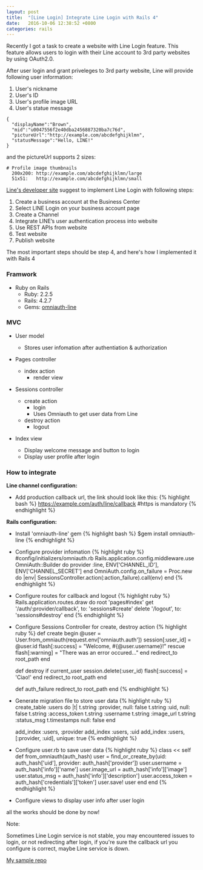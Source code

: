 ```yaml
---
layout: post
title:  "[Line Login] Integrate Line Login with Rails 4"
date:   2016-10-06 12:38:52 +0800
categories: rails
---
```


Recently I got a task to create a website with Line Login feature. This feature allows users to login with their Line account to 3rd party websites by using OAuth2.0.

After user login and grant priveleges to 3rd party website, Line will provide following user information:

1. User's nickname
2. User's ID
3. User's profile image URL
4. User's statue message

```
{
  "displayName":"Brown",
  "mid":"u0047556f2e40dba2456887320ba7c76d",
  "pictureUrl":"http://example.com/abcdefghijklmn",
  "statusMessage":"Hello, LINE!"
}
```

and the pictureUrl supports 2 sizes:

```
# Profile image thumbnails
  200x200: http://example.com/abcdefghijklmn/large
  51x51:   http://example.com/abcdefghijklmn/small

```

[Line's developer site](https://developers.line.me/) suggest to implement Line Login with following steps:

1. Create a business account at the Business Center
2. Select LINE Login on your business account page
3. Create a Channel
4. Integrate LINE’s user authentication process into website
5. Use REST APIs from website
6. Test website
7. Publish website

The most important steps should be step 4, and here's
how I implemented it with Rails 4

### Framwork

- Ruby on Rails
  - Ruby:  2.2.5
  - Rails: 4.2.7
  - Gems: [omniauth-line](https://github.com/kazasiki/omniauth-line)

### MVC
- User model
  - Stores user infomation after authentiation & authorization

- Pages controller
  - index action
    - render view

- Sessions controller
  - create action
      - login
      - Uses Omniauth to get user data from Line
  - destroy action
      - logout

- Index view
  - Display welcome message and button to login
  - Display user profile after login

### How to integrate
**Line channel configuration:**

- Add production callback url, the link should look like this:
  {% highlight bash %}
  https://example.com/auth/line/callback
  #https is mandatory
  {% endhighlight %}

**Rails configuration:**

- Install 'omniauth-line' gem
  {% highlight bash %}
  $gem install omniauth-line
  {% endhighlight %}

- Configure provider infomation
  {% highlight ruby %}
  #config/initializers/omniauth.rb
  Rails.application.config.middleware.use OmniAuth::Builder do
    provider :line, ENV['CHANNEL_ID'], ENV['CHANNEL_SECRET']
  end
  OmniAuth.config.on_failure = Proc.new do |env|
    SessionsController.action(:action_failure).call(env)
  end
  {% endhighlight %}

- Configure routes for callback and logout
  {% highlight ruby %}
  Rails.application.routes.draw do
    root 'pages#index'
    get '/auth/:provider/callback', to: 'sessions#create'
    delete '/logout', to: 'sessions#destroy'
  end
  {% endhighlight %}

- Configure Sessions Controller for create, destroy action
  {% highlight ruby %}
  def create
    begin
      @user = User.from_omniauth(request.env['omniauth.auth'])
      session[:user_id] = @user.id
      flash[:success] = "Welcome, #{@user.username}!"
    rescue
      flash[:warning] = "There was an error occured..."
    end
    redirect_to root_path
  end

  def destroy
    if current_user
      session.delete(:user_id)
      flash[:success] = 'Ciao!'
    end
    redirect_to root_path
  end

  def auth_failure
    redirect_to root_path
  end
  {% endhighlight %}

- Generate migration file to store user data
  {% highlight ruby %}
  create_table :users do |t|
    t.string :provider, null: false
    t.string :uid, null: false
    t.string :access_token
    t.string :username
    t.string :image_url
    t.string :status_msg
    t.timestamps null: false
  end

  add_index :users, :provider
  add_index :users, :uid
  add_index :users, [:provider, :uid], unique: true
  {% endhighlight %}
- Configure user.rb to save user data
  {% highlight ruby %}
  class << self
    def from_omniauth(auth_hash)
      user = find_or_create_by(uid: auth_hash['uid'], provider: auth_hash['provider'])
      user.username = auth_hash['info']['name']
      user.image_url = auth_hash['info']['image']
      user.status_msg = auth_hash['info']['description']
      user.access_token = auth_hash['credentials']['token']
      user.save!
      user
    end
  end
  {% endhighlight %}
- Configure views to display user info after user login

all the works should be done by now!


Note:

Sometimes Line Login service is not stable, you may encountered issues to login, or not redirecting after login, if you're sure the callback url you configure is correct, maybe Line service is down.


[My sample repo](https://github.com/elsalau/line-login-demo)


